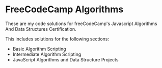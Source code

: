 # FreeCodeCamp Algorithms

These are my code solutions for freeCodeCamp's Javascript Algorithms And Data Structures Certification.

This includes solutions for the following sections:

* Basic Algorithm Scripting
* Intermediate Algorithm Scripting
* JavaScript Algorithms and Data Structure Projects